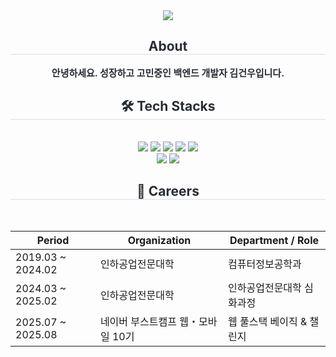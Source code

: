 <div align= "center">
    <img src="https://capsule-render.vercel.app/api?type=waving&color=0:9ec8ff,100:cda5fd&height=120&text=KIM%20GEONWOO&animation=&fontColor=825973&fontSize=40" />
    </div>
    <div align= "center"> 
    <h2 style="border-bottom: 1px solid #d8dee4; color: #282d33;"> About </h2>  
    <div style="font-weight: 700; font-size: 15px; text-align: center; color: #282d33;"> 안녕하세요. 성장하고 고민중인 백엔드 개발자 김건우입니다. </div> 
    </div>
    <div align= "center">
    <h2 style="border-bottom: 1px solid #d8dee4; color: #282d33;"> 🛠️ Tech Stacks </h2> <br> 
    <div style="margin: 0 auto; text-align: center;" align= "center"> <img src="https://img.shields.io/badge/Java-007396?style=flat-square&logo=Java&logoColor=white">
          <img src="https://img.shields.io/badge/Javascript-F7DF1E?style=flat-square&logo=Javascript&logoColor=white">
          <img src="https://img.shields.io/badge/MySQL-4479A1?style=flat-square&logo=MySQL&logoColor=white">
          <img src="https://img.shields.io/badge/Node.js-339933?style=flat-square&logo=Node.js&logoColor=white">
          <img src="https://img.shields.io/badge/Python-3776AB?style=flat-square&logo=Python&logoColor=white">
          <br/>
          <img src="https://img.shields.io/badge/Spring Boot-6DB33F?style=flat-square&logo=SpringBoot&logoColor=white">
          <img src="https://img.shields.io/badge/React-61DAFB?style=flat-square&logo=React&logoColor=white">
          </div>
    </div>
    <div align= "center">
    <h2 style="border-bottom: 1px solid #d8dee4; color: #282d33;"> 📅 Careers </h2> <br> 
    <table align="center">
      <thead>
        <tr>
          <th>Period</th>
          <th>Organization</th>
          <th>Department / Role</th>
        </tr>
      </thead>
      <tbody>
        <tr>
          <td>2019.03 ~ 2024.02</td>
          <td>인하공업전문대학</td>
          <td>컴퓨터정보공학과</td>
        </tr>
        <tr>
          <td>2024.03 ~ 2025.02</td>
          <td>인하공업전문대학</td>
          <td>인하공업전문대학 심화과정</td>
        </tr>
        <tr>
          <td>2025.07 ~ 2025.08</td>
          <td>네이버 부스트캠프 웹・모바일 10기 </td>
          <td>웹 풀스택 베이직 & 챌린지</td>
        </tr>
      </tbody>
    </table>
    </div>
    
    
